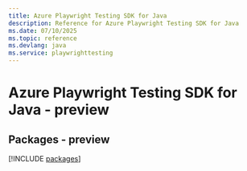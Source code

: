 ```yaml
---
title: Azure Playwright Testing SDK for Java
description: Reference for Azure Playwright Testing SDK for Java
ms.date: 07/10/2025
ms.topic: reference
ms.devlang: java
ms.service: playwrighttesting
---
```

# Azure Playwright Testing SDK for Java - preview
## Packages - preview
[!INCLUDE [packages](playwright-testing-index.md)]